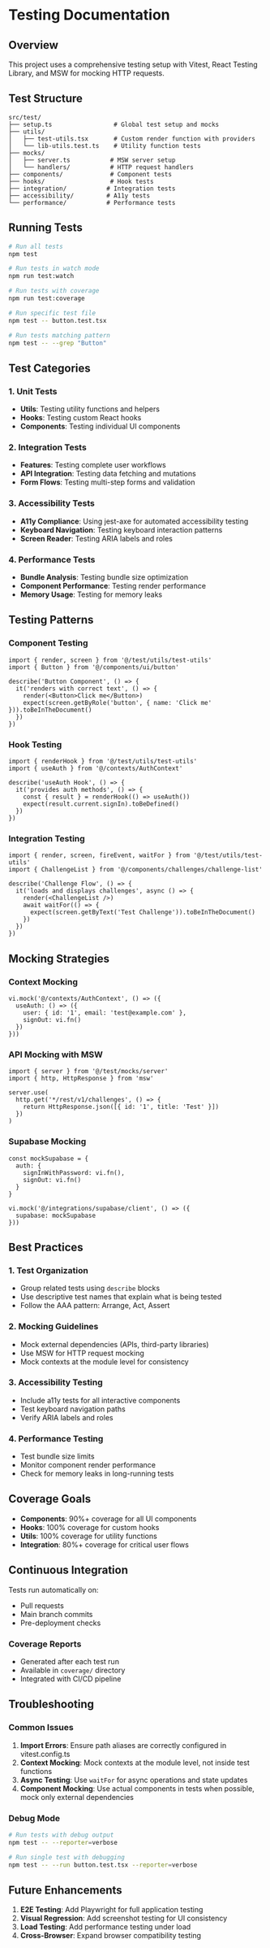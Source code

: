 # Testing Documentation

## Overview

This project uses a comprehensive testing setup with Vitest, React Testing Library, and MSW for mocking HTTP requests.

## Test Structure

```
src/test/
├── setup.ts                 # Global test setup and mocks
├── utils/
│   ├── test-utils.tsx       # Custom render function with providers
│   └── lib-utils.test.ts    # Utility function tests
├── mocks/
│   ├── server.ts           # MSW server setup
│   └── handlers/           # HTTP request handlers
├── components/             # Component tests
├── hooks/                  # Hook tests
├── integration/           # Integration tests
├── accessibility/         # A11y tests
└── performance/           # Performance tests
```

## Running Tests

```bash
# Run all tests
npm test

# Run tests in watch mode
npm run test:watch

# Run tests with coverage
npm run test:coverage

# Run specific test file
npm test -- button.test.tsx

# Run tests matching pattern
npm test -- --grep "Button"
```

## Test Categories

### 1. Unit Tests
- **Utils**: Testing utility functions and helpers
- **Hooks**: Testing custom React hooks
- **Components**: Testing individual UI components

### 2. Integration Tests
- **Features**: Testing complete user workflows
- **API Integration**: Testing data fetching and mutations
- **Form Flows**: Testing multi-step forms and validation

### 3. Accessibility Tests
- **A11y Compliance**: Using jest-axe for automated accessibility testing
- **Keyboard Navigation**: Testing keyboard interaction patterns
- **Screen Reader**: Testing ARIA labels and roles

### 4. Performance Tests
- **Bundle Analysis**: Testing bundle size optimization
- **Component Performance**: Testing render performance
- **Memory Usage**: Testing for memory leaks

## Testing Patterns

### Component Testing
```tsx
import { render, screen } from '@/test/utils/test-utils'
import { Button } from '@/components/ui/button'

describe('Button Component', () => {
  it('renders with correct text', () => {
    render(<Button>Click me</Button>)
    expect(screen.getByRole('button', { name: 'Click me' })).toBeInTheDocument()
  })
})
```

### Hook Testing
```tsx
import { renderHook } from '@/test/utils/test-utils'
import { useAuth } from '@/contexts/AuthContext'

describe('useAuth Hook', () => {
  it('provides auth methods', () => {
    const { result } = renderHook(() => useAuth())
    expect(result.current.signIn).toBeDefined()
  })
})
```

### Integration Testing
```tsx
import { render, screen, fireEvent, waitFor } from '@/test/utils/test-utils'
import { ChallengeList } from '@/components/challenges/challenge-list'

describe('Challenge Flow', () => {
  it('loads and displays challenges', async () => {
    render(<ChallengeList />)
    await waitFor(() => {
      expect(screen.getByText('Test Challenge')).toBeInTheDocument()
    })
  })
})
```

## Mocking Strategies

### Context Mocking
```tsx
vi.mock('@/contexts/AuthContext', () => ({
  useAuth: () => ({
    user: { id: '1', email: 'test@example.com' },
    signOut: vi.fn()
  })
}))
```

### API Mocking with MSW
```tsx
import { server } from '@/test/mocks/server'
import { http, HttpResponse } from 'msw'

server.use(
  http.get('*/rest/v1/challenges', () => {
    return HttpResponse.json([{ id: '1', title: 'Test' }])
  })
)
```

### Supabase Mocking
```tsx
const mockSupabase = {
  auth: {
    signInWithPassword: vi.fn(),
    signOut: vi.fn()
  }
}

vi.mock('@/integrations/supabase/client', () => ({
  supabase: mockSupabase
}))
```

## Best Practices

### 1. Test Organization
- Group related tests using `describe` blocks
- Use descriptive test names that explain what is being tested
- Follow the AAA pattern: Arrange, Act, Assert

### 2. Mocking Guidelines
- Mock external dependencies (APIs, third-party libraries)
- Use MSW for HTTP request mocking
- Mock contexts at the module level for consistency

### 3. Accessibility Testing
- Include a11y tests for all interactive components
- Test keyboard navigation paths
- Verify ARIA labels and roles

### 4. Performance Testing
- Test bundle size limits
- Monitor component render performance
- Check for memory leaks in long-running tests

## Coverage Goals

- **Components**: 90%+ coverage for all UI components
- **Hooks**: 100% coverage for custom hooks
- **Utils**: 100% coverage for utility functions
- **Integration**: 80%+ coverage for critical user flows

## Continuous Integration

Tests run automatically on:
- Pull requests
- Main branch commits
- Pre-deployment checks

### Coverage Reports
- Generated after each test run
- Available in `coverage/` directory
- Integrated with CI/CD pipeline

## Troubleshooting

### Common Issues

1. **Import Errors**: Ensure path aliases are correctly configured in vitest.config.ts
2. **Context Mocking**: Mock contexts at the module level, not inside test functions
3. **Async Testing**: Use `waitFor` for async operations and state updates
4. **Component Mocking**: Use actual components in tests when possible, mock only external dependencies

### Debug Mode
```bash
# Run tests with debug output
npm test -- --reporter=verbose

# Run single test with debugging
npm test -- --run button.test.tsx --reporter=verbose
```

## Future Enhancements

1. **E2E Testing**: Add Playwright for full application testing
2. **Visual Regression**: Add screenshot testing for UI consistency
3. **Load Testing**: Add performance testing under load
4. **Cross-Browser**: Expand browser compatibility testing